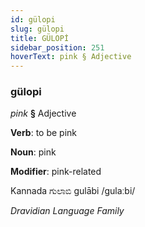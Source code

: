 ```yaml
---
id: gülopi
slug: gülopi
title: GÜLOPİ
sidebar_position: 251
hoverText: pink § Adjective
---
```


### gülopi

*pink* **§** Adjective

**Verb**: to be pink

**Noun**: pink

**Modifier**: pink-related

Kannada ಗುಲಾಬಿ gulābi /ɡulaːbi/

*Dravidian Language Family*